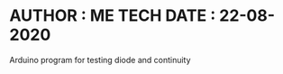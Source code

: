 AUTHOR : ME TECH
DATE : 22-08-2020
======================================================
Arduino program for testing diode and continuity
